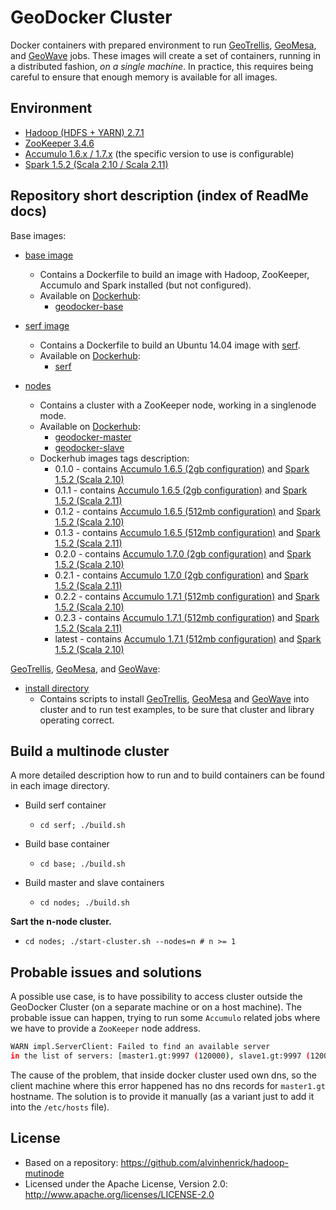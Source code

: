 # GeoDocker Cluster

Docker containers with prepared environment to run [GeoTrellis](https://github.com/geotrellis/geotrellis), [GeoMesa](https://github.com/locationtech/geomesa), and [GeoWave](https://github.com/ngageoint/geowave) jobs. These images will create a set of containers, running in a distributed fashion, *on a single machine*. In practice, this requires being careful to ensure that enough memory is available for all images.

## Environment

* [Hadoop (HDFS + YARN) 2.7.1](https://hadoop.apache.org/)
* [ZooKeeper 3.4.6](https://zookeeper.apache.org/)
* [Accumulo 1.6.x / 1.7.x](https://accumulo.apache.org/) (the specific version to use is configurable)
* [Spark 1.5.2 (Scala 2.10 / Scala 2.11)](http://spark.apache.org/)

## Repository short description (index of ReadMe docs)

Base images:

* [base image](./base)
  * Contains a Dockerfile to build an image with Hadoop, ZooKeeper, Accumulo and Spark installed (but not configured).
  * Available on [Dockerhub](https://hub.docker.com/): 
    * [geodocker-base](https://hub.docker.com/r/daunnc/geodocker-base/)

* [serf image](./serf)
  * Contains a Dockerfile to build an Ubuntu 14.04 image with [serf](https://www.serfdom.io/).
  * Available on [Dockerhub](https://hub.docker.com/): 
    * [serf](https://hub.docker.com/r/daunnc/serf/)

* [nodes](./nodes)
  * Contains a cluster with a ZooKeeper node, working in a singlenode mode. 
  * Available on [Dockerhub](https://hub.docker.com/): 
    * [geodocker-master](https://hub.docker.com/r/daunnc/geodocker-master/)
    * [geodocker-slave](https://hub.docker.com/r/daunnc/geodocker-slave/)
  * Dockerhub images tags description:
    * 0.1.0 - contains [Accumulo 1.6.5 (2gb configuration)](https://accumulo.apache.org/) and [Spark 1.5.2 (Scala 2.10)](http://spark.apache.org/)
    * 0.1.1 - contains [Accumulo 1.6.5 (2gb configuration)](https://accumulo.apache.org/) and [Spark 1.5.2 (Scala 2.11)](http://spark.apache.org/)
    * 0.1.2 - contains [Accumulo 1.6.5 (512mb configuration)](https://accumulo.apache.org/) and [Spark 1.5.2 (Scala 2.10)](http://spark.apache.org/)
    * 0.1.3 - contains [Accumulo 1.6.5 (512mb configuration)](https://accumulo.apache.org/) and [Spark 1.5.2 (Scala 2.11)](http://spark.apache.org/)
    * 0.2.0 - contains [Accumulo 1.7.0 (2gb configuration)](https://accumulo.apache.org/) and [Spark 1.5.2 (Scala 2.10)](http://spark.apache.org/)
    * 0.2.1 - contains [Accumulo 1.7.0 (2gb configuration)](https://accumulo.apache.org/) and [Spark 1.5.2 (Scala 2.11)](http://spark.apache.org/)
    * 0.2.2 - contains [Accumulo 1.7.1 (512mb configuration)](https://accumulo.apache.org/) and [Spark 1.5.2 (Scala 2.10)](http://spark.apache.org/)
    * 0.2.3 - contains [Accumulo 1.7.1 (512mb configuration)](https://accumulo.apache.org/) and [Spark 1.5.2 (Scala 2.11)](http://spark.apache.org/)
    * latest - contains [Accumulo 1.7.1 (512mb configuration)](https://accumulo.apache.org/) and [Spark 1.5.2 (Scala 2.10)](http://spark.apache.org/)

[GeoTrellis](https://github.com/geotrellis/geotrellis), [GeoMesa](https://github.com/locationtech/geomesa), and [GeoWave](https://github.com/ngageoint/geowave/): 

* [install directory](./install)
  * Contains scripts to install [GeoTrellis](https://github.com/geotrellis/geotrellis), [GeoMesa](https://github.com/locationtech/geomesa) and [GeoWave](https://github.com/ngageoint/geowave) into cluster and to run test examples, to be sure that cluster and library operating correct.

## Build a multinode cluster

A more detailed description how to run and to build containers can be found in each image directory.

* Build serf container
  * `cd serf; ./build.sh`

* Build base container
  * `cd base; ./build.sh`

* Build master and slave containers
  * `cd nodes; ./build.sh`

**Sart the n-node cluster.**

 * `cd nodes; ./start-cluster.sh --nodes=n # n >= 1`

## Probable issues and solutions

A possible use case, is to have possibility to access cluster outside the GeoDocker Cluster (on a separate machine or on a host machine). The probable issue can happen, trying to run some `Accumulo` related jobs where we have to provide a `ZooKeeper` node address.

```bash
WARN impl.ServerClient: Failed to find an available server 
in the list of servers: [master1.gt:9997 (120000), slave1.gt:9997 (120000)]
```

The cause of the problem, that inside docker cluster used own dns, so the client machine where this error happened has no dns records for `master1.gt` hostname. The solution is to provide it manually (as a variant just to add it into the `/etc/hosts` file).

## License

* Based on a repository: https://github.com/alvinhenrick/hadoop-mutinode
* Licensed under the Apache License, Version 2.0: http://www.apache.org/licenses/LICENSE-2.0
